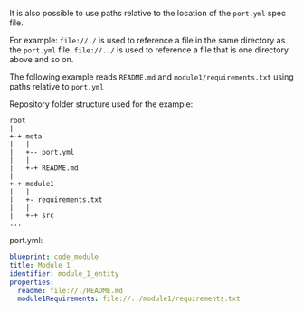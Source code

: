It is also possible to use paths relative to the location of the `port.yml` spec file.

For example: `file://./` is used to reference a file in the same directory as the `port.yml` file. `file://../` is used to reference a file that is one directory above and so on.

The following example reads `README.md` and `module1/requirements.txt` using paths relative to `port.yml`

Repository folder structure used for the example:

```
root
|
+-+ meta
|   |
|   +-- port.yml
|   |
|   +-+ README.md
|
+-+ module1
|   |
|   +- requirements.txt
|   |
|   +-+ src
...
```

port.yml:

```yaml showLineNumbers
blueprint: code_module
title: Module 1
identifier: module_1_entity
properties:
  readme: file://./README.md
  module1Requirements: file://../module1/requirements.txt
```
